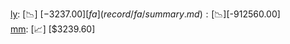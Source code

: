 [ly](record/ly/summary.md): [📉] [$-3237.00]  
[fa](record/fa/summary.md): [📉] [$-912560.00]  
[mm](record/mm/summary.md): [📈] [$3239.60]  
